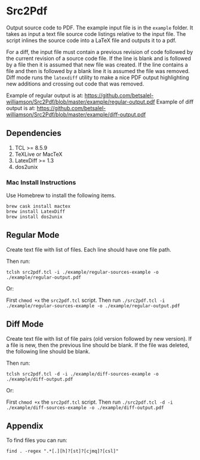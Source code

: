 # Src2Pdf
Output source code to PDF.  The example input file is in the `example` folder.  It takes as input a text file source code listings relative to the input file.  The script inlines the source code into a LaTeX file and outputs it to a pdf.

For a diff, the input file must contain a previous revision of code followed by the current revision of a source code file.  If the line is blank and is followed by a file then it is assumed that new file was created.  If the line contains a file and then is followed by a blank line it is assumed the file was removed.  Diff mode runs the `latexdiff` utility to make a nice PDF output highlighting new additions and crossing out code that was removed.  

Example of regular output is at: <https://github.com/betsalel-williamson/Src2Pdf/blob/master/example/regular-output.pdf>
Example of diff output is at: <https://github.com/betsalel-williamson/Src2Pdf/blob/master/example/diff-output.pdf>

## Dependencies

1. TCL >= 8.5.9
1. TeXLive or MacTeX
1. LatexDiff >= 1.3
1. dos2unix

### Mac Install Instructions

Use Homebrew to install the following items.

```
brew cask install mactex
brew install LatexDiff
brew install dos2unix
```

## Regular Mode

Create text file with list of files. Each line should have one file path.

Then run:

`tclsh src2pdf.tcl -i ./example/regular-sources-example -o ./example/regular-output.pdf`

Or:

First `chmod +x` the `src2pdf.tcl` script.  Then run `./src2pdf.tcl -i ./example/regular-sources-example -o ./example/regular-output.pdf`

## Diff Mode

Create text file with list of file pairs (old version followed by new version).  If a file is new, then the previous line should be blank.  If the file was deleted, the following line should be blank.

Then run:

`tclsh src2pdf.tcl -d -i ./example/diff-sources-example -o ./example/diff-output.pdf`

Or:

First `chmod +x` the `src2pdf.tcl` script.  Then run `./src2pdf.tcl -d -i ./example/diff-sources-example -o ./example/diff-output.pdf`

## Appendix

To find files you can run:

`find . -regex ".*[.][h]?[st]?[cjmq]?[csl]"`
